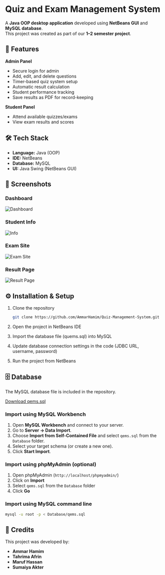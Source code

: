 # Quiz and Exam Management System

A **Java OOP desktop application** developed using **NetBeans GUI** and **MySQL database**.  
This project was created as part of our **1–2 semester project**.

## 🚀 Features

**Admin Panel**
  - Secure login for admin 
  - Add, edit, and delete questions  
  - Timer-based quiz system setup  
  - Automatic result calculation  
  - Student performance tracking  
  - Save results as PDF for record-keeping    

**Student Panel** 
  - Attend available quizzes/exams  
  - View exam results and scores 


## 🛠️ Tech Stack  

- **Language:** Java (OOP)  
- **IDE:** NetBeans  
- **Database:** MySQL  
- **UI:** Java Swing (NetBeans GUI) 

## 📸 Screenshots

### Dashboard
![Dashboard](https://i.ibb.co/Vp94hd7D/Screenshot-2025-09-15-223717.png)

### Student Info
![Info](https://i.ibb.co/q3XQmL5h/Screenshot-2025-09-15-224328.png)

### Exam Site
![Exam Site](https://i.ibb.co/WvKjnD1r/Screenshot-2025-09-15-235236.png)

### Result Page
![Result Page](https://i.ibb.co/MxCqbQC7/Screenshot-2025-09-15-230859.png)



## ⚙️ Installation & Setup

1. Clone the repository
   ```bash
   git clone https://github.com/AmmarHamim/Quiz-Management-System.git

2. Open the project in NetBeans IDE

3. Import the database file (quems.sql) into MySQL

4. Update database connection settings in the code (JDBC URL, username, password)

5. Run the project from NetBeans    

## 🗄️ Database

The MySQL database file is included in the repository.

[Download qems.sql](https://raw.githubusercontent.com/AmmarHamim/Quiz-Management-System/refs/heads/main/Database/quems.sql)

### Import using MySQL Workbench

1. Open **MySQL Workbench** and connect to your server.  
2. Go to **Server → Data Import**.  
3. Choose **Import from Self-Contained File** and select `qems.sql` from the `Database` folder.  
4. Select your target schema (or create a new one).  
5. Click **Start Import**.

### Import using phpMyAdmin (optional)

1. Open phpMyAdmin (`http://localhost/phpmyadmin/`)  
2. Click on **Import**  
3. Select `qems.sql` from the `Database` folder  
4. Click **Go**

### Import using MySQL command line

```bash
mysql -u root -p < Database/qems.sql

```

## 👥 Credits
This project was developed by:

- **Ammar Hamim**
- **Tahrima Afrin**
- **Maruf Hassan**
- **Sumaiya Akter**


